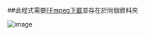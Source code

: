 ##此程式需要[FFmpeg下載](https://ffmpeg.org/download.html#build-windows)並存在於同個資料夾

![image](https://github.com/Wester0804/Python_music_bot/assets/128884444/069a12b6-ee3d-4f16-843b-51ab6378b077)
